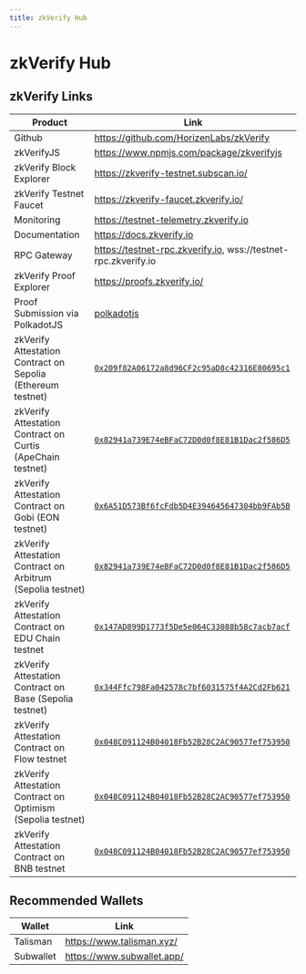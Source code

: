 ```yaml
---
title: zkVerify Hub
---
```


# zkVerify Hub


## zkVerify Links

| Product                                                     | Link |
|-------------------------------------------------------------| --- |
| Github                                                      | https://github.com/HorizenLabs/zkVerify |
| zkVerifyJS                                                  | https://www.npmjs.com/package/zkverifyjs |
| zkVerify Block Explorer                                     | https://zkverify-testnet.subscan.io/ |
| zkVerify Testnet Faucet                                     | https://zkverify-faucet.zkverify.io/ |
| Monitoring                                                  | https://testnet-telemetry.zkverify.io |
| Documentation                                               | https://docs.zkverify.io |
| RPC Gateway                                                 | https://testnet-rpc.zkverify.io, wss://testnet-rpc.zkverify.io |
| zkVerify Proof Explorer                                     | https://proofs.zkverify.io/ |
| Proof Submission via PolkadotJS                             | [polkadotjs](https://polkadot.js.org/apps/?rpc=wss%3A%2F%2Ftestnet-rpc.zkverify.io%2Fwss#/explorer) |
| zkVerify Attestation Contract on Sepolia (Ethereum testnet) | [`0x209f82A06172a8d96CF2c95aD8c42316E80695c1`](https://sepolia.etherscan.io/address/0x209f82A06172a8d96CF2c95aD8c42316E80695c1) | 
| zkVerify Attestation Contract on Curtis (ApeChain testnet)  | [`0x82941a739E74eBFaC72D0d0f8E81B1Dac2f586D5`](https://curtis.explorer.caldera.xyz/address/0x82941a739E74eBFaC72D0d0f8E81B1Dac2f586D5) |
| zkVerify Attestation Contract on Gobi (EON testnet)         | [`0x6A51D573Bf6fcFdb5D4E394645647304bb9FAb5B`](https://gobi-explorer.horizenlabs.io/address/0x6A51D573Bf6fcFdb5D4E394645647304bb9FAb5B) |
| zkVerify Attestation Contract on Arbitrum (Sepolia testnet) | [`0x82941a739E74eBFaC72D0d0f8E81B1Dac2f586D5`](https://sepolia.arbiscan.io/address/0x82941a739E74eBFaC72D0d0f8E81B1Dac2f586D5) |
| zkVerify Attestation Contract on EDU Chain testnet          | [`0x147AD899D1773f5De5e064C33088b58c7acb7acf`](https://edu-chain-testnet.blockscout.com/address/0x147AD899D1773f5De5e064C33088b58c7acb7acf) |
| zkVerify Attestation Contract on Base (Sepolia testnet)     | [`0x344Ffc798Fa042578c7bf6031575f4A2Cd2Fb621`](https://sepolia.basescan.org/address/0x344Ffc798Fa042578c7bf6031575f4A2Cd2Fb621) |
| zkVerify Attestation Contract on Flow testnet               | [`0x048C091124B04018Fb52B28C2AC90577ef753950`](https://evm-testnet.flowscan.io/address/0x048C091124B04018Fb52B28C2AC90577ef753950) |
| zkVerify Attestation Contract on Optimism (Sepolia testnet) | [`0x048C091124B04018Fb52B28C2AC90577ef753950`](https://sepolia-optimism.etherscan.io/address/0x048C091124B04018Fb52B28C2AC90577ef753950) |
| zkVerify Attestation Contract on BNB testnet                | [`0x048C091124B04018Fb52B28C2AC90577ef753950`](https://testnet.bscscan.com/address/0x048C091124B04018Fb52B28C2AC90577ef753950) |

## Recommended Wallets

| Wallet | Link |
| --- | --- |
| Talisman | https://www.talisman.xyz/ |
| Subwallet | https://www.subwallet.app/ |

